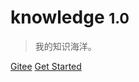 <!-- _coverpage.md 

![logo](_media/icon.svg)-->

# knowledge <small>1.0</small>

> 我的知识海洋。
<!--
- 简单、轻便 (压缩后 ~21kB)
- 无需生成 html 文件
- 众多主题 -->

[Gitee](https://gitee.com/jnxj/knowledge)
[Get Started](README.md)
